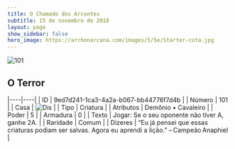 ```yaml
---
title: O Chamado dos Arcontes
subtitle: 15 de novembro de 2018
layout: page
show_sidebar: false
hero_image: https://archonarcana.com/images/5/5e/Starter-cota.jpg
---
```


![101](https://cdn.keyforgegame.com/media/card_front/pt/341_101_9W755VJWMG92_pt.png)

## O Terror

|----|----|
| ID | 9ed7d241-1ca3-4a2a-b067-bb44776f7d4b |
| Número | 101 |
| Casa | ![Dis](https://archonarcana.com/images/thumb/e/e8/Dis.png/22px-Dis.png "Dis") |
| Tipo | Criatura |
| Atributos | Demônio • Cavaleiro |
| Poder | 5 |
| Armadura | 0 |
| Texto | Jogar: Se o seu oponente não tiver A, ganhe 2A. |
| Raridade | Comum |
| Dizeres | “Eu já pensei que essas criaturas podiam ser salvas. Agora eu aprendi a lição.” – Campeão Anaphiel |
